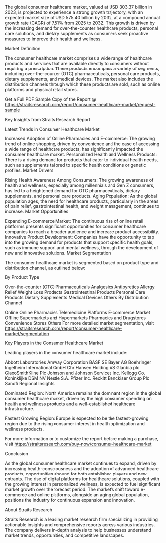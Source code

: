 The global consumer healthcare market, valued at USD 303.37 billion in 2023, is projected to experience a strong growth trajectory, with an expected market size of USD 575.40 billion by 2032, at a compound annual growth rate (CAGR) of 7.51% from 2025 to 2032. This growth is driven by the increasing demand for over-the-counter healthcare products, personal care solutions, and dietary supplements as consumers seek proactive measures to improve their health and wellness.

Market Definition

The consumer healthcare market comprises a wide range of healthcare products and services that are available directly to consumers without requiring a prescription. These products encompass a variety of segments, including over-the-counter (OTC) pharmaceuticals, personal care products, dietary supplements, and medical devices. The market also includes the distribution channels through which these products are sold, such as online platforms and physical retail stores.

Get a Full PDF Sample Copy of the Report @ https://straitsresearch.com/report/consumer-healthcare-market/request-sample

Key Insights from Straits Research Report

Latest Trends in Consumer Healthcare Market

Increased Adoption of Online Pharmacies and E-commerce: The growing trend of online shopping, driven by convenience and the ease of accessing a wide range of healthcare products, has significantly impacted the consumer healthcare market.
Personalized Health and Wellness Products: There is a rising demand for products that cater to individual health needs, such as supplements tailored to specific health conditions or genetic profiles.
Market Drivers

Rising Health Awareness Among Consumers: The growing awareness of health and wellness, especially among millennials and Gen Z consumers, has led to a heightened demand for OTC pharmaceuticals, dietary supplements, and personal care products.
Aging Population: As the global population ages, the need for healthcare products, particularly in the areas of pain relief, gastrointestinal health, and weight management, continues to increase.
Market Opportunities

Expanding E-commerce Market: The continuous rise of online retail platforms presents significant opportunities for consumer healthcare companies to reach a broader audience and increase product accessibility.
Innovative Product Development: Companies have the opportunity to tap into the growing demand for products that support specific health goals, such as immune support and mental wellness, through the development of new and innovative solutions.
Market Segmentation

The consumer healthcare market is segmented based on product type and distribution channel, as outlined below:

By Product Type

Over-the-counter (OTC) Pharmaceuticals
Analgesics
Antipyretics
Allergy Relief
Weight Loss Products
Gastrointestinal Products
Personal Care Products
Dietary Supplements
Medical Devices
Others
By Distribution Channel

Online
Online Pharmacies
Telemedicine Platforms
E-commerce Market
Offline
Supermarkets and Hypermarkets
Pharmacies and Drugstores
Convenience Stores
Others
For more detailed market segmentation, visit https://straitsresearch.com/report/consumer-healthcare-market/segmentation

Key Players in the Consumer Healthcare Market

Leading players in the consumer healthcare market include:

Abbott Laboratories
Amway Corporation
BASF SE
Bayer AG
Boehringer Ingelheim International GmbH
Chr Hansen Holding AS
Glanbia plc
GlaxoSmithKline Plc
Johnson and Johnson Services Inc.
Kellogg Co.
Koninklijke DSM NV
Nestle S.A.
Pfizer Inc.
Reckitt Benckiser Group Plc
Sanofi
Regional Insights

Dominated Region: North America remains the dominant region in the global consumer healthcare market, driven by the high consumer spending on health and wellness products and a well-established healthcare infrastructure.

Fastest Growing Region: Europe is expected to be the fastest-growing region due to the rising consumer interest in health optimization and wellness products.

For more information or to customize the report before making a purchase, visit https://straitsresearch.com/buy-now/consumer-healthcare-market

Conclusion

As the global consumer healthcare market continues to expand, driven by increasing health-consciousness and the adoption of advanced healthcare products, opportunities abound for both established players and new entrants. The rise of digital platforms for healthcare solutions, coupled with the growing interest in personalized wellness, is expected to fuel significant market growth over the forecast period. The market’s shift toward e-commerce and online platforms, alongside an aging global population, positions the industry for continuous expansion and innovation.

About Straits Research

Straits Research is a leading market research firm specializing in providing actionable insights and comprehensive reports across various industries. The company delivers in-depth analysis to help businesses understand market trends, opportunities, and competitive landscapes.
